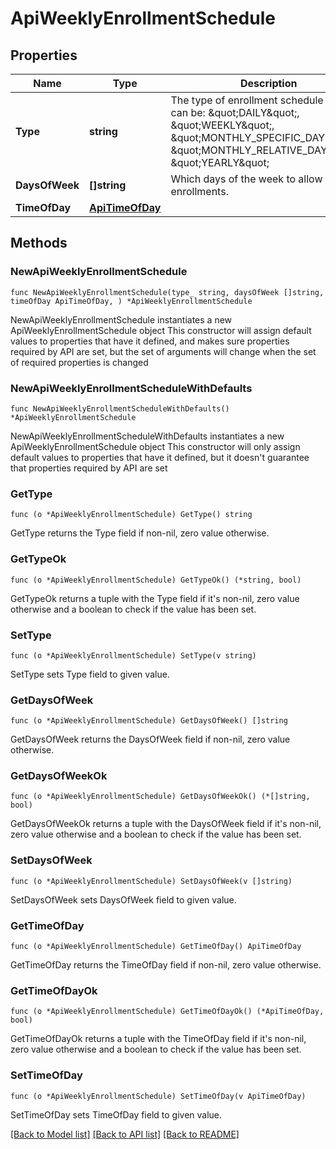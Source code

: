 # ApiWeeklyEnrollmentSchedule

## Properties

Name | Type | Description | Notes
------------ | ------------- | ------------- | -------------
**Type** | **string** | The type of enrollment schedule this is, can be: \&quot;DAILY\&quot;, \&quot;WEEKLY\&quot;, \&quot;MONTHLY_SPECIFIC_DAYS\&quot;, \&quot;MONTHLY_RELATIVE_DAYS\&quot;, \&quot;YEARLY\&quot; | [default to "WEEKLY"]
**DaysOfWeek** | **[]string** | Which days of the week to allow enrollments. | 
**TimeOfDay** | [**ApiTimeOfDay**](ApiTimeOfDay.md) |  | 

## Methods

### NewApiWeeklyEnrollmentSchedule

`func NewApiWeeklyEnrollmentSchedule(type_ string, daysOfWeek []string, timeOfDay ApiTimeOfDay, ) *ApiWeeklyEnrollmentSchedule`

NewApiWeeklyEnrollmentSchedule instantiates a new ApiWeeklyEnrollmentSchedule object
This constructor will assign default values to properties that have it defined,
and makes sure properties required by API are set, but the set of arguments
will change when the set of required properties is changed

### NewApiWeeklyEnrollmentScheduleWithDefaults

`func NewApiWeeklyEnrollmentScheduleWithDefaults() *ApiWeeklyEnrollmentSchedule`

NewApiWeeklyEnrollmentScheduleWithDefaults instantiates a new ApiWeeklyEnrollmentSchedule object
This constructor will only assign default values to properties that have it defined,
but it doesn't guarantee that properties required by API are set

### GetType

`func (o *ApiWeeklyEnrollmentSchedule) GetType() string`

GetType returns the Type field if non-nil, zero value otherwise.

### GetTypeOk

`func (o *ApiWeeklyEnrollmentSchedule) GetTypeOk() (*string, bool)`

GetTypeOk returns a tuple with the Type field if it's non-nil, zero value otherwise
and a boolean to check if the value has been set.

### SetType

`func (o *ApiWeeklyEnrollmentSchedule) SetType(v string)`

SetType sets Type field to given value.


### GetDaysOfWeek

`func (o *ApiWeeklyEnrollmentSchedule) GetDaysOfWeek() []string`

GetDaysOfWeek returns the DaysOfWeek field if non-nil, zero value otherwise.

### GetDaysOfWeekOk

`func (o *ApiWeeklyEnrollmentSchedule) GetDaysOfWeekOk() (*[]string, bool)`

GetDaysOfWeekOk returns a tuple with the DaysOfWeek field if it's non-nil, zero value otherwise
and a boolean to check if the value has been set.

### SetDaysOfWeek

`func (o *ApiWeeklyEnrollmentSchedule) SetDaysOfWeek(v []string)`

SetDaysOfWeek sets DaysOfWeek field to given value.


### GetTimeOfDay

`func (o *ApiWeeklyEnrollmentSchedule) GetTimeOfDay() ApiTimeOfDay`

GetTimeOfDay returns the TimeOfDay field if non-nil, zero value otherwise.

### GetTimeOfDayOk

`func (o *ApiWeeklyEnrollmentSchedule) GetTimeOfDayOk() (*ApiTimeOfDay, bool)`

GetTimeOfDayOk returns a tuple with the TimeOfDay field if it's non-nil, zero value otherwise
and a boolean to check if the value has been set.

### SetTimeOfDay

`func (o *ApiWeeklyEnrollmentSchedule) SetTimeOfDay(v ApiTimeOfDay)`

SetTimeOfDay sets TimeOfDay field to given value.



[[Back to Model list]](../README.md#documentation-for-models) [[Back to API list]](../README.md#documentation-for-api-endpoints) [[Back to README]](../README.md)


